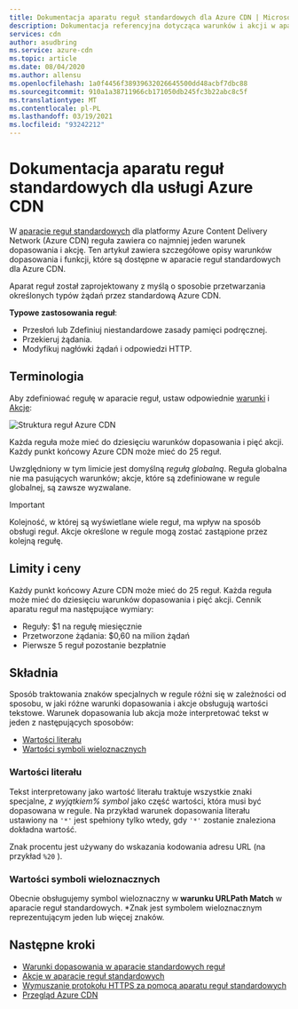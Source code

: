 ```yaml
---
title: Dokumentacja aparatu reguł standardowych dla Azure CDN | Microsoft Docs
description: Dokumentacja referencyjna dotycząca warunków i akcji w aparacie standardowych reguł dla usługi Azure Content Delivery Network (Azure CDN).
services: cdn
author: asudbring
ms.service: azure-cdn
ms.topic: article
ms.date: 08/04/2020
ms.author: allensu
ms.openlocfilehash: 1a0f4456f38939632026645500dd48acbf7dbc88
ms.sourcegitcommit: 910a1a38711966cb171050db245fc3b22abc8c5f
ms.translationtype: MT
ms.contentlocale: pl-PL
ms.lasthandoff: 03/19/2021
ms.locfileid: "93242212"
---
```

# <a name="standard-rules-engine-reference-for-azure-cdn"></a>Dokumentacja aparatu reguł standardowych dla usługi Azure CDN

W [aparacie reguł standardowych](cdn-standard-rules-engine.md) dla platformy Azure Content Delivery Network (Azure CDN) reguła zawiera co najmniej jeden warunek dopasowania i akcję. Ten artykuł zawiera szczegółowe opisy warunków dopasowania i funkcji, które są dostępne w aparacie reguł standardowych dla Azure CDN.

Aparat reguł został zaprojektowany z myślą o sposobie przetwarzania określonych typów żądań przez standardową Azure CDN.

**Typowe zastosowania reguł**:

- Przesłoń lub Zdefiniuj niestandardowe zasady pamięci podręcznej.
- Przekieruj żądania.
- Modyfikuj nagłówki żądań i odpowiedzi HTTP.

## <a name="terminology"></a>Terminologia

Aby zdefiniować regułę w aparacie reguł, ustaw odpowiednie [warunki](cdn-standard-rules-engine-match-conditions.md) i [Akcje](cdn-standard-rules-engine-actions.md):

 ![Struktura reguł Azure CDN](./media/cdn-standard-rules-engine-reference/cdn-rules-structure.png)

Każda reguła może mieć do dziesięciu warunków dopasowania i pięć akcji. Każdy punkt końcowy Azure CDN może mieć do 25 reguł. 

Uwzględniony w tym limicie jest domyślną *regułą globalną*. Reguła globalna nie ma pasujących warunków; akcje, które są zdefiniowane w regule globalnej, są zawsze wyzwalane.

   > [!IMPORTANT]
   > Kolejność, w której są wyświetlane wiele reguł, ma wpływ na sposób obsługi reguł. Akcje określone w regule mogą zostać zastąpione przez kolejną regułę.

## <a name="limits-and-pricing"></a>Limity i ceny 

Każdy punkt końcowy Azure CDN może mieć do 25 reguł. Każda reguła może mieć do dziesięciu warunków dopasowania i pięć akcji. Cennik aparatu reguł ma następujące wymiary: 
- Reguły: $1 na regułę miesięcznie 
- Przetworzone żądania: $0,60 na milion żądań
- Pierwsze 5 reguł pozostanie bezpłatnie

## <a name="syntax"></a>Składnia

Sposób traktowania znaków specjalnych w regule różni się w zależności od sposobu, w jaki różne warunki dopasowania i akcje obsługują wartości tekstowe. Warunek dopasowania lub akcja może interpretować tekst w jeden z następujących sposobów:

- [Wartości literału](#literal-values)
- [Wartości symboli wieloznacznych](#wildcard-values)


### <a name="literal-values"></a>Wartości literału

Tekst interpretowany jako wartość literału traktuje wszystkie znaki specjalne, *z wyjątkiem% symbol* jako część wartości, która musi być dopasowana w regule. Na przykład warunek dopasowania literału ustawiony na `'*'` jest spełniony tylko wtedy, gdy `'*'` zostanie znaleziona dokładna wartość.

Znak procentu jest używany do wskazania kodowania adresu URL (na przykład `%20` ).

### <a name="wildcard-values"></a>Wartości symboli wieloznacznych

Obecnie obsługujemy symbol wieloznaczny w **warunku URLPath Match** w aparacie reguł standardowych. \*Znak jest symbolem wieloznacznym reprezentującym jeden lub więcej znaków. 

## <a name="next-steps"></a>Następne kroki

- [Warunki dopasowania w aparacie standardowych reguł](cdn-standard-rules-engine-match-conditions.md)
- [Akcje w aparacie reguł standardowych](cdn-standard-rules-engine-actions.md)
- [Wymuszanie protokołu HTTPS za pomocą aparatu reguł standardowych](cdn-standard-rules-engine.md)
- [Przegląd Azure CDN](cdn-overview.md)
